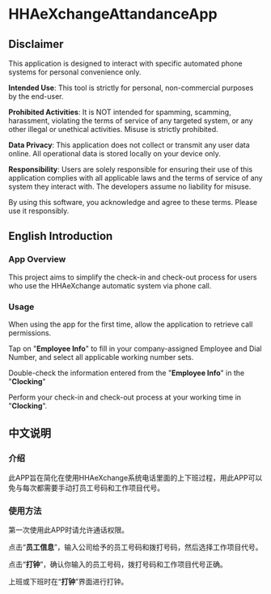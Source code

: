 # HHAeXchangeAttandanceApp
## Disclaimer

This application is designed to interact with specific automated phone systems for personal convenience only.

**Intended Use**: This tool is strictly for personal, non-commercial purposes by the end-user.

**Prohibited Activities**: It is NOT intended for spamming, scamming, harassment, violating the terms of service of any targeted system, or any other illegal or unethical activities. Misuse is strictly prohibited.

**Data Privacy**: This application does not collect or transmit any user data online. All operational data is stored locally on your device only.

**Responsibility**: Users are solely responsible for ensuring their use of this application complies with all applicable laws and the terms of service of any system they interact with. The developers assume no liability for misuse.

By using this software, you acknowledge and agree to these terms. Please use it responsibly.

## English Introduction
### App Overview
This project aims to simplify the check-in and check-out process for users who use the HHAeXchange automatic system via phone call.

### Usage
When using the app for the first time, allow the application to retrieve call permissions.

Tap on "**Employee Info**" to fill in your company-assigned Employee and Dial Number, and select all applicable working number sets.

Double-check the information entered from the "**Employee Info**" in the "**Clocking**"

Perform your check-in and check-out process at your working time in "**Clocking**".


## 中文说明
### 介绍
此APP旨在简化在使用HHAeXchange系统电话里面的上下班过程，用此APP可以免与每次都需要手动打员工号码和工作项目代号。

### 使用方法
第一次使用此APP时请允许通话权限。

点击“**员工信息**”，输入公司给予的员工号码和拨打号码，然后选择工作项目代号。

点击“**打钟**”，确认你输入的员工号码，拨打号码和工作项目代号正确。

上班或下班时在“**打钟**”界面进行打钟。

